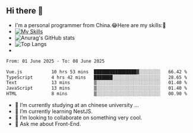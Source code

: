 ## Hi there 👋
- I'm a personal programmer from China.😂Here are my skills:🤔
- [![My Skills](https://skillicons.dev/icons?i=js,html,css,vue,typescript,java,golang)](https://skillicons.dev)
- ![Anurag's GitHub stats](https://github-readme-stats.vercel.app/api?username=FluffyChi-Xing&count_private=true&show_icons=true&theme=radical)
- ![Top Langs](https://github-readme-stats.vercel.app/api/top-langs/?username=FluffyChi-Xing)
- <!--START_SECTION:waka-->

```txt
From: 01 June 2025 - To: 08 June 2025

Vue.js           10 hrs 53 mins  ████████████████▓░░░░░░░░   66.42 %
TypeScript       4 hrs 42 mins   ███████░░░░░░░░░░░░░░░░░░   28.65 %
Text             13 mins         ▒░░░░░░░░░░░░░░░░░░░░░░░░   01.40 %
JavaScript       13 mins         ▒░░░░░░░░░░░░░░░░░░░░░░░░   01.40 %
HTML             8 mins          ▒░░░░░░░░░░░░░░░░░░░░░░░░   00.90 %
```

<!--END_SECTION:waka-->
- 🔭 I’m currently studying at an chinese university ...
- 🌱 I’m currently learning NestJS.
- 👯 I’m looking to collaborate on something very cool.
- 💬 Ask me about Front-End.
